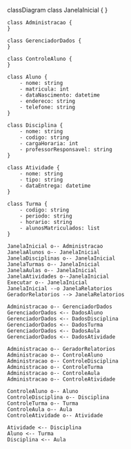 classDiagram
 class JanelaInicial {
    }

    class Administracao {
    }

    class GerenciadorDados {
    }

    class ControleAluno {
    }

    class Aluno {
        - nome: string
        - matricula: int
        - dataNascimento: datetime
        - endereco: string
        - telefone: string
    }

    class Disciplina {
        - nome: string
        - codigo: string
        - cargaHoraria: int
        - professorResponsavel: string
    }

    class Atividade {
        - nome: string
        - tipo: string
        - dataEntrega: datetime
    }

    class Turma {
        - codigo: string
        - periodo: string
        - horario: string
        - alunosMatriculados: list
    }
    
    JanelaInicial o-- Administracao
    JanelaAlunos o-- JanelaInicial
    JanelaDisciplinas o-- JanelaInicial
    JanelaTurmas o-- JanelaInicial
    JanelaAulas o-- JanelaInicial
    JanelaAtividades o--JanelaInicial
    Executar o-- JanelaInicial
    JanelaInicial --o JanelaRelatorios
    GeradorRelatorios --> JanelaRelatorios

    Administracao o-- GerenciadorDados
    GerenciadorDados <-- DadosAluno    
    GerenciadorDados <-- DadosDisciplina
    GerenciadorDados <-- DadosTurma
    GerenciadorDados <-- DadosAula
    GerenciadorDados <-- DadosAtividade

    Administracao o-- GeradorRelatorios
    Administracao o-- ControleAluno    
    Administracao o-- ControleDisciplina
    Administracao o-- ControleTurma
    Administracao o-- ControleAula
    Administracao o-- ControleAtividade
    
    ControleAluno o-- Aluno   
    ControleDisciplina o-- Disciplina
    ControleTurma o-- Turma
    ControleAula o-- Aula
    ControleAtividade o-- Atividade 

    Atividade <-- Disciplina
    Aluno <-- Turma
    Disciplina <-- Aula

